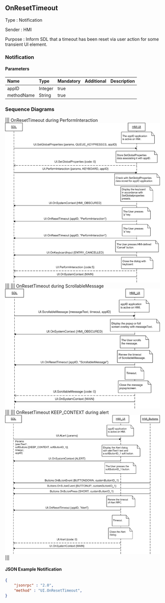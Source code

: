 ## OnResetTimeout

Type
: Notification

Sender
: HMI

Purpose
: Inform SDL that a timeout has been reset via user action for some transient UI element.

### Notification

#### Parameters

|Name|Type|Mandatory|Additional|Description|
|:---|:---|:--------|:---------|:----------|
|appID|Integer|true|||
|methodName|String|true|||

### Sequence Diagrams
|||
OnResetTimeout during PerformInteraction
![OnResetTimeout](./assets/OnResetTimeoutPerformInteraction.png)
|||
|||
OnResetTimeout during ScrollableMessage
![OnResetTimeout](./assets/OnResetTimeoutScrollableMessage.png)
|||
|||
OnResetTimeout KEEP_CONTEXT during alert
![OnResetTimeout](./assets/OnResetTimeoutKeepContextAlert.png)
|||

#### JSON Example Notification
```json
{
	"jsonrpc" : "2.0",
	"method" : "UI.OnResetTimeout",
}
```
